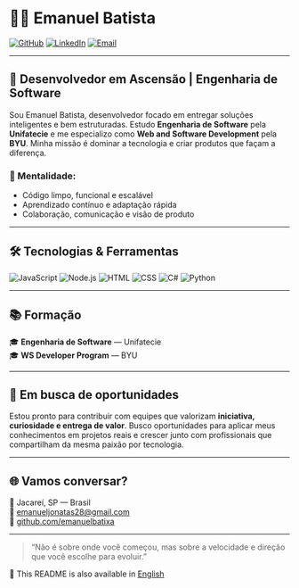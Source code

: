 # 👨‍💻 Emanuel Batista

[![GitHub](https://img.shields.io/badge/GitHub-emanuelbatixa-181717?style=for-the-badge&logo=github)](https://github.com/emanuelbatixa) 
[![LinkedIn](https://img.shields.io/badge/LinkedIn-emanuel--jonatas-0A66C2?style=for-the-badge&logo=linkedin)](https://www.linkedin.com/in/emanuel-jonatas/)
[![Email](https://img.shields.io/badge/Email-emanueljonatas28@gmail.com-D14836?style=for-the-badge&logo=gmail)](mailto:emanueljonatas28@gmail.com) 

---

## 🚀 Desenvolvedor em Ascensão | Engenharia de Software

Sou Emanuel Batista, desenvolvedor focado em entregar soluções inteligentes e bem estruturadas. Estudo **Engenharia de Software** pela **Unifatecie** e me especializo como **Web and Software Development** pela **BYU**. Minha missão é dominar a tecnologia e criar produtos que façam a diferença.

### 🧠 Mentalidade:
- Código limpo, funcional e escalável
- Aprendizado contínuo e adaptação rápida
- Colaboração, comunicação e visão de produto

---

## 🛠️ Tecnologias & Ferramentas

![JavaScript](https://img.shields.io/badge/-JavaScript-F7DF1E?style=for-the-badge&logo=javascript&logoColor=black) 
![Node.js](https://img.shields.io/badge/-Node.js-339933?style=for-the-badge&logo=node.js&logoColor=white) 
![HTML](https://img.shields.io/badge/-HTML5-E34F26?style=for-the-badge&logo=html5&logoColor=white) 
![CSS](https://img.shields.io/badge/-CSS3-1572B6?style=for-the-badge&logo=css3&logoColor=white) 
![C#](https://img.shields.io/badge/-CSharp-239120?style=for-the-badge&logo=csharp&logoColor=white) 
![Python](https://img.shields.io/badge/-Python-3776AB?style=for-the-badge&logo=python&logoColor=white) 

---

## 📚 Formação

🎓 **Engenharia de Software** — Unifatecie  
🎓 **WS Developer Program** — BYU

---

## 💼 Em busca de oportunidades

Estou pronto para contribuir com equipes que valorizam **iniciativa, curiosidade e entrega de valor**. Busco oportunidades para aplicar meus conhecimentos em projetos reais e crescer junto com profissionais que compartilham da mesma paixão por tecnologia.

---

## 🌐 Vamos conversar?

📍 Jacareí, SP — Brasil  
📧 emanueljonatas28@gmail.com  
🔗 [github.com/emanuelbatixa](https://github.com/emanuelbatixa)

---

> “Não é sobre onde você começou, mas sobre a velocidade e direção que você escolhe para evoluir.”

📄 This README is also available in [English](README.en.md)
